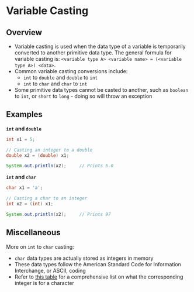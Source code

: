 # Variable Casting

## Overview

* Variable casting is used when the data type of a variable is temporarily converted to another primitive data type. The general formula for variable casting is: `<variable type A> <variable name> = (<variable type A>) <data>`.
* Common variable casting conversions include:
	* `int` to `double` and `double` to `int`
	* `int` to `char` and `char` to `int`
* Some primitive data types cannot be casted to another, such as `boolean` to `int`, or `short` to `long` - doing so will throw an exception

## Examples

**`int` and `double`**

```java
int x1 = 5;

// Casting an integer to a double
double x2 = (double) x1;

System.out.println(x2);		// Prints 5.0
```

**`int` and `char`**

```java
char x1 = 'a';

// Casting a char to an integer
int x2 = (int) x1;

System.out.println(x2);		// Prints 97
```

## Miscellaneous

More on `int` to `char` casting:
* `char` data types are actually stored as integers in memory
* These data types follow the American Standard Code for Information Interchange, or ASCII, coding
* Refer to [this table](http://www.asciitable.com/) for a comprehensive list on what the corresponding integer is for a character